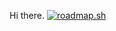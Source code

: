 Hi there.
[![roadmap.sh](https://roadmap.sh/card/wide/67a40e90f863343482468d3b?variant=dark)](https://roadmap.sh)
